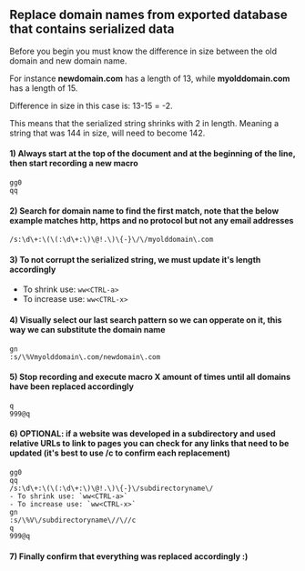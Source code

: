 ## Replace domain names from exported database that contains serialized data

Before you begin you must know the difference in size between the old domain and new domain name.

For instance **newdomain.com** has a length of 13, while **myolddomain.com** has a length of 15.

Difference in size in this case is: 13-15 = -2.

This means that the serialized string shrinks with 2 in length. Meaning a string that was 144 in size, will need to become 142.


#### 1) Always start at the top of the document and at the beginning of the line, then start recording a new macro
```
gg0
qq
```

#### 2) Search for domain name to find the first match, note that the below example matches http, https and no protocol but not any email addresses
```
/s:\d\+:\(\(:\d\+:\)\@!.\)\{-}\/\/myolddomain\.com
```

#### 3) To not corrupt the serialized string, we must update it's length accordingly
  - To shrink use: `ww<CTRL-a>`
  - To increase use: `ww<CTRL-x>`
  
#### 4) Visually select our last search pattern so we can opperate on it, this way we can substitute the domain name

```
gn
:s/\%Vmyolddomain\.com/newdomain\.com
```

#### 5) Stop recording and execute macro X amount of times until all domains have been replaced accordingly
```
q
999@q
```

#### 6) OPTIONAL: if a website was developed in a subdirectory and used relative URLs to link to pages you can check for any links that need to be updated (it's best to use /c to confirm each replacement)
```
gg0
qq
/s:\d\+:\(\(:\d\+:\)\@!.\)\{-}\/subdirectoryname\/
- To shrink use: `ww<CTRL-a>`
- To increase use: `ww<CTRL-x>`
gn
:s/\%V\/subdirectoryname\//\//c
q
999@q
```

#### 7) Finally confirm that everything was replaced accordingly :)

